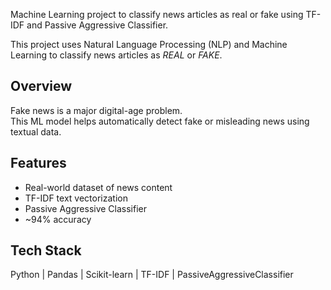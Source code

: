 Machine Learning project to classify news articles as real or fake using TF-IDF and Passive Aggressive Classifier.

This project uses Natural Language Processing (NLP) and Machine Learning to classify news articles as *REAL* or *FAKE*.

## Overview
Fake news is a major digital-age problem.  
This ML model helps automatically detect fake or misleading news using textual data.

## Features
- Real-world dataset of news content  
- TF-IDF text vectorization  
- Passive Aggressive Classifier  
- ~94% accuracy  

## Tech Stack
Python | Pandas | Scikit-learn | TF-IDF | PassiveAggressiveClassifier
